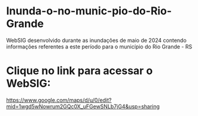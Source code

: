 # Inunda-o-no-munic-pio-do-Rio-Grande
WebSIG desenvolvido durante as inundações de maio de 2024 contendo informações referentes a este período para o município do Rio Grande - RS
# Clique no link para acessar o WebSIG: 
https://www.google.com/maps/d/u/0/edit?mid=1wgd5wNowrum2GQc0X_uFGewSNLb7jG4&usp=sharing
